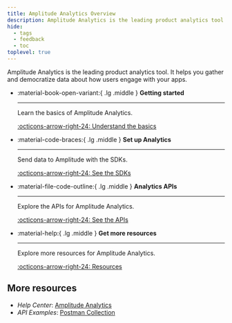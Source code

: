 ```yaml
---
title: Amplitude Analytics Overview
description: Amplitude Analytics is the leading product analytics tool. It helps you gather and democratize data about how users engage with your apps.
hide:
  - tags
  - feedback
  - toc
toplevel: true
---
```


Amplitude Analytics is the leading product analytics tool. It helps you gather and democratize data about how users engage with your apps.

<div class="grid cards" markdown>

- :material-book-open-variant:{ .lg .middle } __Getting started__

    ---

    Learn the basics of Amplitude Analytics.

    [:octicons-arrow-right-24: Understand the basics](../analytics/what-is-amplitude)

- :material-code-braces:{ .lg .middle } __Set up Analytics__

    ---

    Send data to Amplitude with the SDKs.

    [:octicons-arrow-right-24: See the SDKs](../../data/sdks/)

- :material-file-code-outline:{ .lg .middle } __Analytics APIs__

    ---

    Explore the APIs for Amplitude Analytics.

    [:octicons-arrow-right-24: See the APIs](../analytics/apis/)

- :material-help:{ .lg .middle } __Get more resources__

    ---

    Explore more resources for Amplitude Analytics.

    [:octicons-arrow-right-24: Resources](#more-resources)

</div>

<!-- Need content for this section

## Getting started

Guide to getting started with Amplitude Analytics.

1. [Plan your implementation]()
2. [Define your tracking plan]()
3. [Set up analytics](/data/sources#sdks)
4. [Validate your data]()

-->

<!-- - Data Model: "https://foo"
- Creating a Tracking Plan: "https://foo"
- Setting up Analytics: "https://foo"
- Testing & Debugging: "https://foo"
- Sending Data to Destinations: "https://foo" -->

## More resources

- *Help Center*: [Amplitude Analytics](https://help.amplitude.com/hc/en-us/categories/360006505092-Amplitude-Analytics)
- *API Examples*: [Postman Collection](https://www.postman.com/amplitude-developer-docs/workspace/amplitude-developers/collection/20044411-a8a06899-34c5-4d6d-908f-9f70ba5bbdf9)
